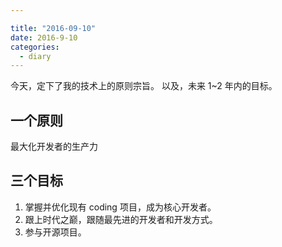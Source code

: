 ```yaml
---

title: "2016-09-10"
date: 2016-9-10
categories: 
  - diary
---
```


今天，定下了我的技术上的原则宗旨。
以及，未来 1~2 年内的目标。

<!-- more -->

## 一个原则

最大化开发者的生产力

## 三个目标

1. 掌握并优化现有 coding 项目，成为核心开发者。
2. 跟上时代之巅，跟随最先进的开发者和开发方式。
3. 参与开源项目。
